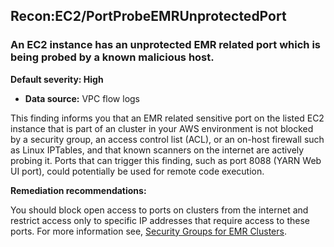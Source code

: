 Recon:EC2/PortProbeEMRUnprotectedPort
-------------------------------------


### An EC2 instance has an unprotected EMR related port which is being probed by a known malicious host.


**Default severity: High**


 * **Data source:** VPC flow logs

This finding informs you that an EMR related sensitive port on the listed EC2 instance that is part of an cluster in your AWS environment is not blocked by a security group, an access control list (ACL), or an on-host firewall such as Linux IPTables, and that known scanners on the internet are actively probing it. Ports that can trigger this finding, such as port 8088 (YARN Web UI port), could potentially be used for remote code execution. 


**Remediation recommendations:**


You should block open access to ports on clusters from the internet and restrict access only to specific IP addresses that require access to these ports. For more information see, [Security Groups for EMR Clusters](https://docs.aws.amazon.com/emr/latest/ManagementGuide/emr-security-groups.html).

